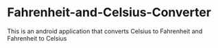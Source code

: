 # Fahrenheit-and-Celsius-Converter
This is an android application that converts Celsius to Fahrenheit and Fahrenheit to Celsius

